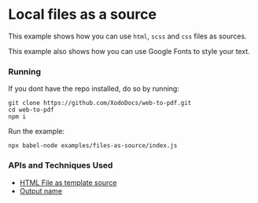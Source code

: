 # Local files as a source
This example shows how you can use `html`, `scss` and `css` files as sources.

This example also shows how you can use Google Fonts to style your text.

### Running

If you dont have the repo installed, do so by running:
```
git clone https://github.com/XodoDocs/web-to-pdf.git
cd web-to-pdf
npm i
```

Run the example:
```
npx babel-node examples/files-as-source/index.js
```

### APIs and Techniques Used
- [HTML File as template source](../../documentation/api.md#html-file)
- [Output name](../../documentation/api.md#outputname)